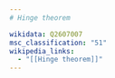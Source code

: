 ```yaml
---
# Hinge theorem

wikidata: Q2607007
msc_classification: "51"
wikipedia_links:
  - "[[Hinge theorem]]"
---
```

